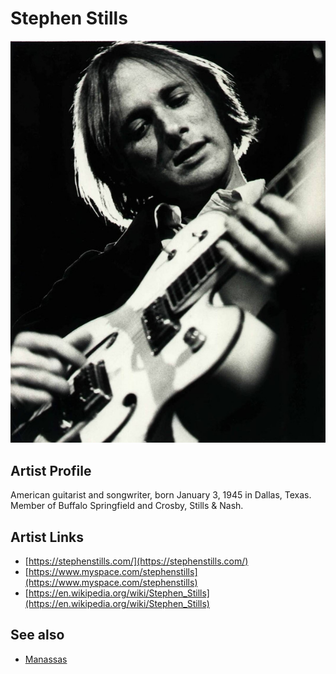 # Stephen Stills

![](../../assets/artists/Stephen_Stills.png)

## Artist Profile

American guitarist and songwriter, born January 3, 1945 in Dallas, Texas. Member of Buffalo Springfield and Crosby, Stills & Nash.

## Artist Links

- [https://stephenstills.com/](https://stephenstills.com/)
- [https://www.myspace.com/stephenstills](https://www.myspace.com/stephenstills)
- [https://en.wikipedia.org/wiki/Stephen_Stills](https://en.wikipedia.org/wiki/Stephen_Stills)


## See also

- [Manassas](Manassas.md)
